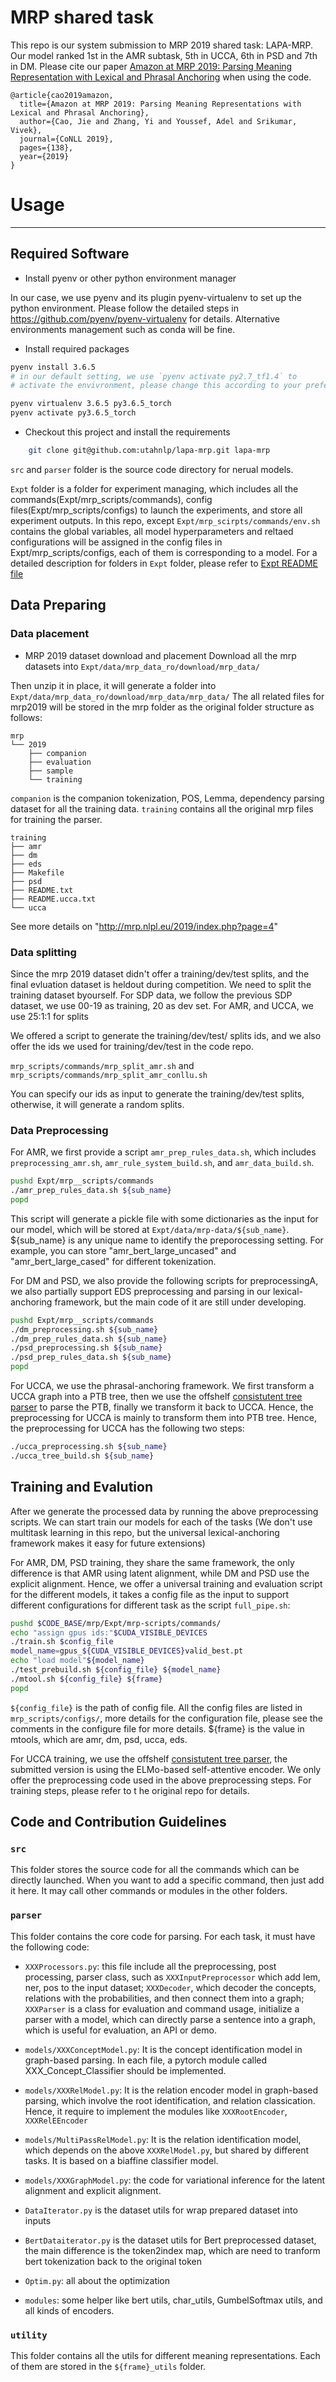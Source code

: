 # MRP shared task
This repo is our system submission to MRP 2019 shared task: LAPA-MRP. Our model ranked 1st in the AMR subtask, 5th in UCCA, 6th in PSD and  7th in DM.
Please cite our paper [Amazon at MRP 2019: Parsing Meaning Representation with Lexical and Phrasal Anchoring](https://www.aclweb.org/anthology/K19-2013/) when using the code.

```
@article{cao2019amazon,
  title={Amazon at MRP 2019: Parsing Meaning Representations with Lexical and Phrasal Anchoring},
  author={Cao, Jie and Zhang, Yi and Youssef, Adel and Srikumar, Vivek},
  journal={CoNLL 2019},
  pages={138},
  year={2019}
}
```


# Usage

******************

## Required Software

   - Install pyenv or other python environment manager

   In our case, we use pyenv and its plugin pyenv-virtualenv to set up
   the python environment. Please follow the detailed steps in
   https://github.com/pyenv/pyenv-virtualenv for details. Alternative
   environments management such as conda will be fine.

   - Install required packages

   ```bash
   pyenv install 3.6.5
   # in our default setting, we use `pyenv activate py2.7_tf1.4` to
   # activate the envivronment, please change this according to your preference.

   pyenv virtualenv 3.6.5 py3.6.5_torch
   pyenv activate py3.6.5_torch
   ```

   - Checkout this project and install the requirements

   ```bash
       git clone git@github.com:utahnlp/lapa-mrp.git lapa-mrp
   ```
   `src` and `parser` folder is the source code directory for nerual models.

   `Expt` folder is a folder for experiment managing, which includes all the commands(Expt/mrp_scripts/commands), config files(Expt/mrp_scripts/configs) to launch the experiments, and store all experiment outputs. In this repo, except `Expt/mrp_scirpts/commands/env.sh` contains the global variables, all model hyperparameters and reltaed configurations will be assigned in the config files in Expt/mrp_scripts/configs, each of them is corresponding to a model. For a detailed description for folders in `Expt` folder, please refer to [Expt README file](Expt/README.md)


## Data Preparing

### Data placement

 - MRP 2019 dataset download and placement
 Download all the mrp datasets into `Expt/data/mrp_data_ro/download/mrp_data/`

Then unzip it in place, it will generate a folder into `Expt/data/mrp_data_ro/download/mrp_data/mrp_data/`
The all related files for mrp2019 will be stored in the mrp folder as the original folder structure as follows:

```
mrp
└── 2019
    ├── companion
    ├── evaluation
    ├── sample
    └── training

```

`companion` is the companion tokenization, POS, Lemma,  dependency parsing dataset for all the training data.
`training` contains all the original mrp files for training the parser.

```
training
├── amr
├── dm
├── eds
├── Makefile
├── psd
├── README.txt
├── README.ucca.txt
└── ucca
```

 See more details on "http://mrp.nlpl.eu/2019/index.php?page=4"


### Data splitting

Since the mrp 2019 dataset didn't offer a training/dev/test splits, and the final evluation dataset is heldout during competition.
We need to split the training dataset byourself. For SDP data, we follow the previous SDP dataset, we use 00-19 as training, 20 as dev set.
For AMR, and UCCA, we use 25:1:1 for splits

We offered a script to generate the training/dev/test/ splits ids, and we also offer the ids we used for training/dev/test in the code repo.

`mrp_scripts/commands/mrp_split_amr.sh` and `mrp_scripts/commands/mrp_split_amr_conllu.sh`

You can specify our ids as input to generate the training/dev/test splits, otherwise, it will generate a random splits.



### Data Preprocessing

For AMR, we first provide a script `amr_prep_rules_data.sh`, which includes `preprocessing_amr.sh`, `amr_rule_system_build.sh`, and `amr_data_build.sh`.

```bash
pushd Expt/mrp__scripts/commands
./amr_prep_rules_data.sh ${sub_name}
popd
```
 This script will generate a pickle file with some dictionaries as the input for our model, which will be stored at `Expt/data/mrp-data/${sub_name}`.
 ${sub_name} is any unique name to identify the preporocessing setting. For example, you can store "amr_bert_large_uncased" and "amr_bert_large_cased" for different tokenization.

For DM and PSD, we also provide the following scripts for preprocessingA, we also partially support EDS preprocessing and parsing in our lexical-anchoring framework, but the main code of it are still under developing.
```bash
pushd Expt/mrp__scripts/commands
./dm_preprocessing.sh ${sub_name}
./dm_prep_rules_data.sh ${sub_name}
./psd_preprocessing.sh ${sub_name}
./psd_prep_rules_data.sh ${sub_name}
popd
```

For UCCA, we use the phrasal-anchoring framework. We first transform a UCCA graph into a PTB tree, then we use the offshelf [consistutent tree parser](https://github.com/nikitakit/self-attentive-parser)  to parse the PTB, finally we transform it back to UCCA. Hence, the preprocessing for UCCA is mainly to transform them into PTB tree. Hence, the preprocessing for UCCA has the following two steps:

```bash
./ucca_preprocessing.sh ${sub_name}
./ucca_tree_build.sh ${sub_name}
```


## Training and Evalution 

After we generate the processed data by running the above preprocessing scripts. We can start train our models for each of the tasks (We don't use multitask learning in this repo, but the universal lexical-anchoring framework makes it easy for future extensions)

For AMR, DM, PSD training, they share the same framework, the only difference is that AMR using latent alignment, while DM and PSD use the explicit alignment. Hence, we offer a universal training and evaluation script for the different models, it takes a config file as the input to support different configurations for different task as the script `full_pipe.sh`:

```bash
pushd $CODE_BASE/mrp/Expt/mrp-scripts/commands/
echo "assign gpus ids:"$CUDA_VISIBLE_DEVICES
./train.sh $config_file
model_name=gpus_${CUDA_VISIBLE_DEVICES}valid_best.pt
echo "load model"${model_name}
./test_prebuild.sh ${config_file} ${model_name}
./mtool.sh ${config_file} ${frame}
popd
```

`${config_file}` is the path of config file. All the config files are listed in `mrp_scripts/configs/`, more details for the configuration file, please see the comments in the configure file for more details. ${frame} is the value in mtools, which are amr, dm, psd, ucca, eds.


For UCCA training, we use the offshelf [consistutent tree parser](https://github.com/nikitakit/self-attentive-parser), the submitted version is using the ELMo-based self-attentive encoder. We only offer the preprocessing code used in the above preprocessing steps. For training steps, please refer to t
he original repo for details.


## Code and Contribution Guidelines

### `src`

This folder stores the source code for all the commands which can be directly launched. When you want to add a specific command, then just add it here.
It may call other commands or modules in the other folders.

### `parser`

This folder contains the core code for parsing. For each task, it must have the following code:

- `XXXProcessors.py`: this file include all the preprocessing, post processing, parser class,  such as `XXXInputPreprocessor` which add lem, ner, pos to the input dataset; `XXXDecoder`, which decoder the concepts, relations with the probabilities, and then connect them into a graph; `XXXParser` is a class for evaluation and command usage, initialize a parser with a model, which can directly parse a sentence into a graph, which is useful for evaluation, an API or demo.


- `models/XXXConceptModel.py`: It is the concept identification model in graph-based parsing. In each file, a pytorch module called XXX_Concept_Classifier should be implemented. 

- `models/XXXRelModel.py`: It is the relation encoder model in graph-based parsing, which involve the root identification, and relation classication.
Hence, it require to implement the modules like `XXXRootEncoder`, `XXXRelEEncoder`

- `models/MultiPassRelModel.py`: It is the relation identification model, which depends on the above `XXXRelModel.py`, but shared by different tasks. It is based on a biaffine classifier model.

- `models/XXXGraphModel.py`: the code for variational inference for the latent alignment and explicit alignment.

- `DataIterator.py` is the dataset utils for wrap prepared dataset into inputs

- `BertDataiterator.py` is the dataset utils for Bert preprocessed dataset, the main difference is the token2index map, which are need to tranform bert tokenization back to the original token

- `Optim.py`: all about the optimization

- `modules`: some helper like bert utils, char_utils, GumbelSoftmax utils, and all kinds of encoders.


### `utility`

This folder contains all the utils for different meaning representations. Each of them are stored in the `${frame}_utils` folder.
